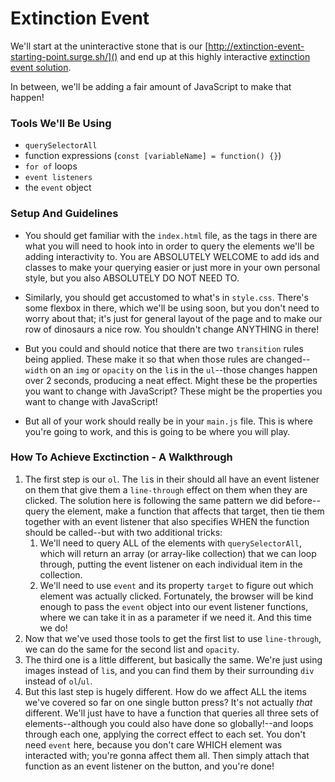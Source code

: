 # Extinction Event

We'll start at the uninteractive stone that is our [http://extinction-event-starting-point.surge.sh/]() and end up at this highly interactive [extinction event solution](http://extinction-event-solution.surge.sh/).

In between, we'll be adding a fair amount of JavaScript to make that happen!


### Tools We'll Be Using

* `querySelectorAll`
* function expressions (`const [variableName] = function() {}`)
* `for of` loops
* `event listeners`
* the `event` object


### Setup And Guidelines

* You should get familiar with the `index.html` file, as the tags in there are what you will need to hook into in order to query the elements we'll be adding interactivity to. You are ABSOLUTELY WELCOME to add ids and classes to make your querying easier or just more in your own personal style, but you also ABSOLUTELY DO NOT NEED TO.

* Similarly, you should get accustomed to what's in `style.css`. There's some flexbox in there, which we'll be using soon, but you don't need to worry about that; it's just for general layout of the page and to make our row of dinosaurs a nice row. You shouldn't change ANYTHING in there!

* But you could and should notice that there are two `transition` rules being applied. These make it so that when those rules are changed--`width` on an `img` or `opacity` on the `li`s in the `ul`--those changes happen over 2 seconds, producing a neat effect. Might these be the properties you want to change with JavaScript? These might be the properties you want to change with JavaScript!

* But all of your work should really be in your `main.js` file. This is where you're going to work, and this is going to be where you will play.


### How To Achieve Exctinction - A Walkthrough

1. The first step is our `ol`. The `li`s in their should all have an event listener on them that give them a `line-through` effect on them when they are clicked. The solution here is following the same pattern we did before--query the element, make a function that affects that target, then tie them together with an event listener that also specifies WHEN the function should be called--but with two additional tricks:
    1. We'll need to query ALL of the elements with `querySelectorAll`, which will return an array (or array-like collection) that we can loop through, putting the event listener on each individual item in the collection.
    2. We'll need to use `event` and its property `target` to figure out which element was actually clicked. Fortunately, the browser will be kind enough to pass the `event` object into our event listener functions, where we can take it in as a parameter if we need it. And this time we do!
2. Now that we've used those tools to get the first list to use `line-through`, we can do the same for the second list and `opacity`.
3. The third one is a little different, but basically the same. We're just using images instead of `li`s, and you can find them by their surrounding `div` instead of `ol`/`ul`.
4. But this last step is hugely different. How do we affect ALL the items we've covered so far on one single button press? It's not actually _that_ different. We'll just have to have a function that queries all three sets of elements--although you could also have done so globally!--and loops through each one, applying the correct effect to each set. You don't need `event` here, because you don't care WHICH element was interacted with; you're gonna affect them all. Then simply attach that function as an event listener on the button, and you're done!
